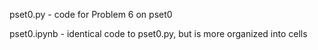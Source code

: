 pset0.py - code for Problem 6 on pset0

pset0.ipynb - identical code to pset0.py, but is more organized into cells 
